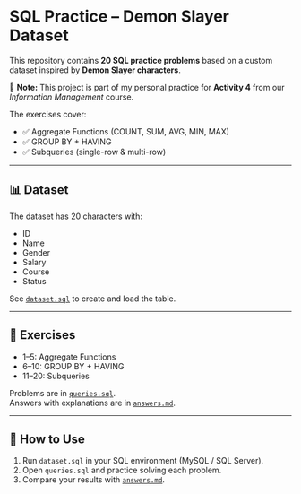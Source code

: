 # SQL Practice – Demon Slayer Dataset

This repository contains **20 SQL practice problems** based on a custom dataset inspired by **Demon Slayer characters**.

📝 **Note:** This project is part of my personal practice for **Activity 4** from our *Information Management* course.

The exercises cover:
- ✅ Aggregate Functions (COUNT, SUM, AVG, MIN, MAX)
- ✅ GROUP BY + HAVING
- ✅ Subqueries (single-row & multi-row)

---

## 📊 Dataset
The dataset has 20 characters with:
- ID
- Name
- Gender
- Salary
- Course
- Status

See [`dataset.sql`](dataset.sql) to create and load the table.

---

## 🧩 Exercises
- 1–5: Aggregate Functions  
- 6–10: GROUP BY + HAVING  
- 11–20: Subqueries  

Problems are in [`queries.sql`](queries.sql).  
Answers with explanations are in [`answers.md`](answers.md).

---

## 🚀 How to Use
1. Run `dataset.sql` in your SQL environment (MySQL / SQL Server).  
2. Open `queries.sql` and practice solving each problem.  
3. Compare your results with [`answers.md`](answers.md).  
